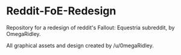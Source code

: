 # Reddit-FoE-Redesign
Repository for a redesign of reddit's Fallout: Equestria subreddit, by OmegaRidley.

All graphical assets and design created by /u/0megaRidley.
